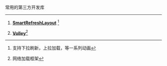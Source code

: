 常用的第三方开发库  

--------

1. [**SmartRefreshLayout**](https://github.com/scwang90/SmartRefreshLayout)  [^RUNOOB]

   [^RUNOOB]:支持下拉刷新，上拉加载，等一系列动画

2. [**Volley**](https://github.com/google/volley)[^VOLLEY]

   [^VOLLEY]:网络加载框架









